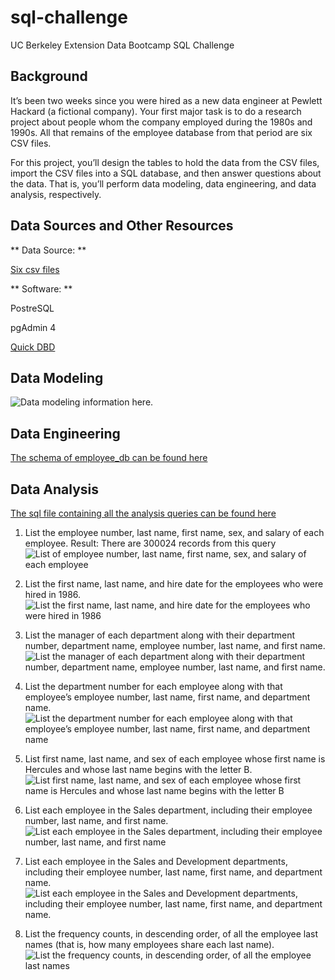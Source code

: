 # sql-challenge
UC Berkeley Extension Data Bootcamp SQL Challenge

## Background ##
It’s been two weeks since you were hired as a new data engineer at Pewlett Hackard (a fictional company). Your first major task is to do a research project about people whom the company employed during the 1980s and 1990s. All that remains of the employee database from that period are six CSV files.

For this project, you’ll design the tables to hold the data from the CSV files, import the CSV files into a SQL database, and then answer questions about the data. That is, you’ll perform data modeling, data engineering, and data analysis, respectively.

## Data Sources and Other Resources ##

** Data Source: **

[Six csv files](https://github.com/rabellan/sql-challenge/tree/main/data)

** Software: **

PostreSQL

pgAdmin 4

[Quick DBD](https://www.quickdatabasediagrams.com/)

## Data Modeling ##
![Data modeling information here.](https://github.com/rabellan/sql-challenge/blob/main/images/QuickDBD-employee_db.png)

## Data Engineering ##
[The schema of employee_db can be found here](https://github.com/rabellan/sql-challenge/blob/main/EmployeeSQL/schema.sql)

## Data Analysis ##

[The sql file containing all the analysis queries can be found here](https://github.com/rabellan/sql-challenge/blob/main/EmployeeSQL/employee_db_analysis.sql)

1. List the employee number, last name, first name, sex, and salary of each employee.
    Result: There are 300024 records from this query
    ![List of employee number, last name, first name, sex, and salary of each employee](https://github.com/rabellan/sql-challenge/blob/main/images/Question1.png)

2. List the first name, last name, and hire date for the employees who were hired in 1986.
    ![List the first name, last name, and hire date for the employees who were hired in 1986](https://github.com/rabellan/sql-challenge/blob/main/images/Question2.png)

3. List the manager of each department along with their department number, department name, employee number, last name, and first name.
    ![List the manager of each department along with their department number, department name, employee number, last name, and first name.](https://github.com/rabellan/sql-challenge/blob/main/images/Question3.png)

4. List the department number for each employee along with that employee’s employee number, last name, first name, and department name.
    ![List the department number for each employee along with that employee’s employee number, last name, first name, and department name](https://github.com/rabellan/sql-challenge/blob/main/images/Question4.png)

5. List first name, last name, and sex of each employee whose first name is Hercules and whose last name begins with the letter B.
    ![List first name, last name, and sex of each employee whose first name is Hercules and whose last name begins with the letter B](https://github.com/rabellan/sql-challenge/blob/main/images/Question5.png)

6. List each employee in the Sales department, including their employee number, last name, and first name.
    ![List each employee in the Sales department, including their employee number, last name, and first name](https://github.com/rabellan/sql-challenge/blob/main/images/Question6.png)

7. List each employee in the Sales and Development departments, including their employee number, last name, first name, and department name.
    ![List each employee in the Sales and Development departments, including their employee number, last name, first name, and department name.](https://github.com/rabellan/sql-challenge/blob/main/images/Question7.png)

8. List the frequency counts, in descending order, of all the employee last names (that is, how many employees share each last name).
    ![List the frequency counts, in descending order, of all the employee last names](https://github.com/rabellan/sql-challenge/blob/main/images/Question8.png)